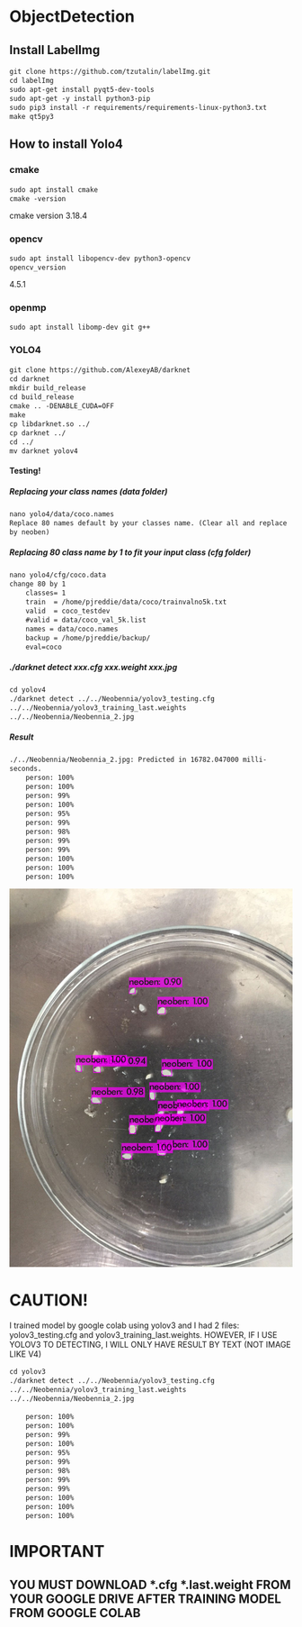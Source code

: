 # ObjectDetection
## Install LabelImg
    git clone https://github.com/tzutalin/labelImg.git
    cd labelImg
    sudo apt-get install pyqt5-dev-tools
    sudo apt-get -y install python3-pip
    sudo pip3 install -r requirements/requirements-linux-python3.txt
    make qt5py3

## How to install Yolo4
### cmake
    sudo apt install cmake
    cmake -version
cmake version 3.18.4
### opencv
    sudo apt install libopencv-dev python3-opencv
    opencv_version
4.5.1
### openmp
    sudo apt install libomp-dev git g++
### YOLO4
    git clone https://github.com/AlexeyAB/darknet
    cd darknet
    mkdir build_release
    cd build_release
    cmake .. -DENABLE_CUDA=OFF
    make
    cp libdarknet.so ../
    cp darknet ../
    cd ../
    mv darknet yolov4
 #### Testing!
 ##### Replacing your class names (data folder)
    nano yolo4/data/coco.names
    Replace 80 names default by your classes name. (Clear all and replace by neoben)
 ##### Replacing 80 class name by 1 to fit your input class (cfg folder)
    nano yolo4/cfg/coco.data
    change 80 by 1
        classes= 1
        train  = /home/pjreddie/data/coco/trainvalno5k.txt
        valid  = coco_testdev
        #valid = data/coco_val_5k.list
        names = data/coco.names
        backup = /home/pjreddie/backup/
        eval=coco

    
 ##### ./darknet detect xxx.cfg xxx.weight xxx.jpg
    cd yolov4
    ./darknet detect ../../Neobennia/yolov3_testing.cfg ../../Neobennia/yolov3_training_last.weights ../../Neobennia/Neobennia_2.jpg
##### Result
    ./../Neobennia/Neobennia_2.jpg: Predicted in 16782.047000 milli-seconds.
        person: 100%
        person: 100%
        person: 99%
        person: 100%
        person: 95%
        person: 99%
        person: 98%
        person: 99%
        person: 99%
        person: 100%
        person: 100%
        person: 100%

![Resul](predictions.jpg)

# CAUTION!
I trained model by google colab using yolov3 and I had 2 files: yolov3_testing.cfg and yolov3_training_last.weights.
HOWEVER, IF I USE YOLOV3 TO DETECTING, I WILL ONLY HAVE RESULT BY TEXT (NOT IMAGE LIKE V4)

    cd yolov3
    ./darknet detect ../../Neobennia/yolov3_testing.cfg ../../Neobennia/yolov3_training_last.weights ../../Neobennia/Neobennia_2.jpg
   
        person: 100%
        person: 100%
        person: 99%
        person: 100%
        person: 95%
        person: 99%
        person: 98%
        person: 99%
        person: 99%
        person: 100%
        person: 100%
        person: 100%
        
 # IMPORTANT
 ## YOU MUST DOWNLOAD *.cfg *.last.weight FROM YOUR GOOGLE DRIVE AFTER TRAINING MODEL FROM GOOGLE COLAB
